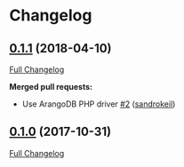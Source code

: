 # Changelog

## [0.1.1](https://github.com/sandrokeil/arangodb-event-store/tree/0.1.1) (2018-04-10)

[Full Changelog](https://github.com/sandrokeil/arangodb-event-store/compare/0.1.0...0.1.1)

**Merged pull requests:**

- Use ArangoDB PHP driver [\#2](https://github.com/sandrokeil/arangodb-event-store/pull/2) ([sandrokeil](https://github.com/sandrokeil))

## [0.1.0](https://github.com/sandrokeil/arangodb-event-store/tree/0.1.0) (2017-10-31)

[Full Changelog](https://github.com/sandrokeil/arangodb-event-store/compare/a2e9a655e70edff1e7e4bbebf5ec9180d532199a...0.1.0)
